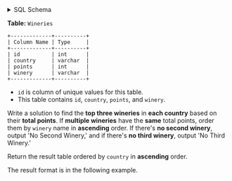 <details>
<summary> SQL Schema</summary>

```sql
DROP TABLE IF EXISTS Wineries;

CREATE TABLE IF NOT EXISTS
  Wineries (id int, country varchar(60), points int, winery varchar(60));

INSERT INTO
  Wineries 
VALUES
  (id, country, points, winery) values ('103', 'Australia', '84', 'WhisperingPines'),
  (id, country, points, winery) values ('737', 'Australia', '85', 'GrapesGalore'),
  (id, country, points, winery) values ('848', 'Australia', '100', 'HarmonyHill'),
  (id, country, points, winery) values ('222', 'Hungary', '60', 'MoonlitCellars'),
  (id, country, points, winery) values ('116', 'USA', '47', 'RoyalVines'),
  (id, country, points, winery) values ('124', 'USA', '45', 'Eagle''sNest'),
  (id, country, points, winery) values ('648', 'India', '69', 'SunsetVines'),
  (id, country, points, winery) values ('894', 'USA', '39', 'RoyalVines'),
  (id, country, points, winery) values ('677', 'USA', '9', 'PacificCrest');
```

</details>

**Table:** `Wineries`

```
+-------------+----------+
| Column Name | Type     |
+-------------+----------+
| id          | int      |
| country     | varchar  |
| points      | int      |
| winery      | varchar  |
+-------------+----------+
```

- `id` is column of unique values for this table.
- This table contains `id`, `country`, `points`, and `winery`.

Write a solution to find the **top three wineries** in **each country** based on their **total points**. If **multiple wineries** have the **same** total points, order them by `winery` name in **ascending** order. If there's **no second winery**, output 'No Second Winery,' and if there's **no third winery**, output 'No Third Winery.'

Return the result table ordered by `country` in **ascending** order.

The result format is in the following example.